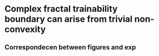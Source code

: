 # Complex fractal trainability boundary can arise from trivial non-convexity 

## Correspondecen between figures and exp
